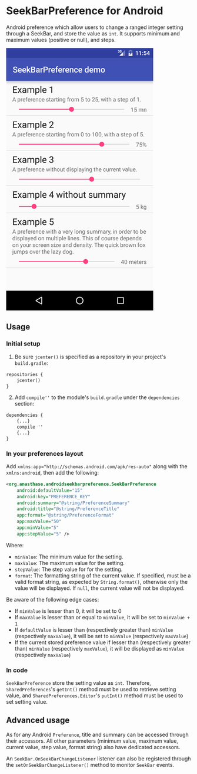 # SeekBarPreference for Android

Android preference which allow users to change a ranged integer setting through a SeekBar, and store the value as `int`.
It supports minimum and maximum values (positive or null), and steps.

![Screenshot](https://raw.githubusercontent.com/Anasthase/AndroidSeekBarPreference/master/screenshot.png)

## Usage

### Initial setup

1. Be sure `jcenter()` is specified as a repository in your project's `build.gradle`:

````
repositories {
    jcenter()
}
````
2. Add `compile''` to the module's `build.gradle` under the `dependencies` section:

````
dependencies {
    {...}
    compile ''
    {...}
}
````

### In your preferences layout

Add `xmlns:app="http://schemas.android.com/apk/res-auto"` along with the `xmlns:android`, then add the following:

```xml
<org.anasthase.androidseekbarpreference.SeekBarPreference
    android:defaultValue="15"
    android:key="PREFERENCE_KEY"
    android:summary="@string/PreferenceSummary"
    android:title="@string/PreferenceTitle"
    app:format="@string/PreferenceFormat"
    app:maxValue="50"
    app:minValue="5"
    app:stepValue="5" />
```

Where:
* `minValue`: The minimum value for the setting.
* `maxValue`: The maximum value for the setting.
* `stepValue`: The step value for for the setting.
* `format`: The formatting string of the current value. If specified, must be a valid format string, as expected by `String.format()`, otherwise only the value will be displayed. If `null`, the current value will not be displayed.

Be aware of the following edge cases:
* If `minValue` is lesser than 0, it will be set to 0
* If `maxValue` is lesser than or equal to `minValue`, it will be set to `minValue + 1`
* If `defaultValue` is lesser than (respectively greater than) `minValue` (respectively `maxValue`), it will be set to `minValue` (respectively `maxValue`)
* If the current stored preference value if lesser than (respectively greater than) `minValue` (respectively `maxValue`), it will be displayed as `minValue` (respectively `maxValue`)

### In code

`SeekBarPreference` store the setting value as `int`. Therefore, `SharedPreferences`'s `getInt()` method must be used to retrieve setting value, and `SharedPreferences.Editor`'s `putInt()` method must be used to set setting value.

## Advanced usage

As for any Android `Preference`, title and summary can be accessed through their accessors. All other parameters (minimum value, maximum value, current value, step value, format string) also have dedicated accessors.

An `SeekBar.OnSeekBarChangeListener` listener can also be registered through the `setOnSeekBarChangeListener()` method to monitor `SeekBar` events.